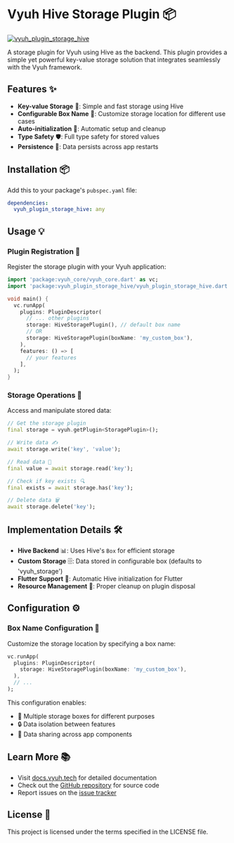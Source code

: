 # Vyuh Hive Storage Plugin 📦

[![vyuh_plugin_storage_hive](https://img.shields.io/pub/v/vyuh_plugin_storage_hive.svg?label=vyuh_plugin_storage_hive&logo=dart&color=blue&style=for-the-badge)](https://pub.dev/packages/vyuh_plugin_storage_hive)

A storage plugin for Vyuh using Hive as the backend. This plugin provides a
simple yet powerful key-value storage solution that integrates seamlessly with
the Vyuh framework.

## Features ✨

- **Key-value Storage** 🔑: Simple and fast storage using Hive
- **Configurable Box Name** 📝: Customize storage location for different use
  cases
- **Auto-initialization** 🚀: Automatic setup and cleanup
- **Type Safety** 🛡️: Full type safety for stored values
- **Persistence** 💾: Data persists across app restarts

## Installation 📦

Add this to your package's `pubspec.yaml` file:

```yaml
dependencies:
  vyuh_plugin_storage_hive: any
```

## Usage 💡

### Plugin Registration 🔌

Register the storage plugin with your Vyuh application:

```dart
import 'package:vyuh_core/vyuh_core.dart' as vc;
import 'package:vyuh_plugin_storage_hive/vyuh_plugin_storage_hive.dart';

void main() {
  vc.runApp(
    plugins: PluginDescriptor(
      // ... other plugins
      storage: HiveStoragePlugin(), // default box name
      // OR
      storage: HiveStoragePlugin(boxName: 'my_custom_box'),
    ),
    features: () => [
      // your features
    ],
  );
}
```

### Storage Operations 🔄

Access and manipulate stored data:

```dart
// Get the storage plugin
final storage = vyuh.getPlugin<StoragePlugin>();

// Write data ✍️
await storage.write('key', 'value');

// Read data 📖
final value = await storage.read('key');

// Check if key exists 🔍
final exists = await storage.has('key');

// Delete data 🗑️
await storage.delete('key');
```

## Implementation Details 🛠️

- **Hive Backend** 📊: Uses Hive's `Box` for efficient storage
- **Custom Storage** 🗄️: Data stored in configurable box (defaults to
  'vyuh_storage')
- **Flutter Support** 📱: Automatic Hive initialization for Flutter
- **Resource Management** 🧹: Proper cleanup on plugin disposal

## Configuration ⚙️

### Box Name Configuration 📝

Customize the storage location by specifying a box name:

```dart
vc.runApp(
  plugins: PluginDescriptor(
    storage: HiveStoragePlugin(boxName: 'my_custom_box'),
  ),
  // ...
);
```

This configuration enables:

- 🔀 Multiple storage boxes for different purposes
- 🔒 Data isolation between features
- 🤝 Data sharing across app components

## Learn More 📚

- Visit [docs.vyuh.tech](https://docs.vyuh.tech) for detailed documentation
- Check out the [GitHub repository](https://github.com/vyuh-tech/vyuh) for
  source code
- Report issues on the [issue tracker](https://github.com/vyuh-tech/vyuh/issues)

## License 📄

This project is licensed under the terms specified in the LICENSE file.
